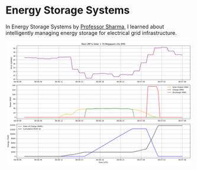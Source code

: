 # Energy Storage Systems
In Energy Storage Systems by [Professor Sharma]([https://scholar.google.com/citations?user=2wMp1OwAAAAJ&hl=en]), I learned about intelligently managing energy storage for electrical grid infrastructure.

<img src="Outputs/Threshold/70packs.png"/>
